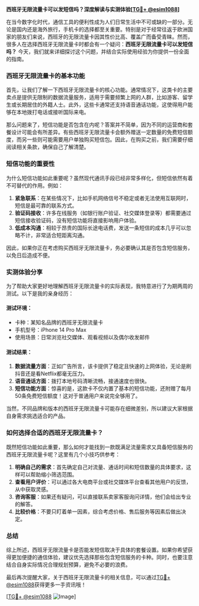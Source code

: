 **西班牙无限流量卡可以发短信吗？深度解读与实测体验[[TG💪+ @esim1088](https://t.me/s/esim1088)]**

在当今数字化时代，通信工具的便利性成为人们日常生活中不可或缺的一部分。无论是国内还是海外旅行，手机卡的选择都至关重要。特别是对于经常往返于欧洲国家的朋友们来说，西班牙的无限流量卡因其性价比高、覆盖广而备受青睐。然而，很多人在选择西班牙无限流量卡时都会有一个疑问：**西班牙无限流量卡可以发短信吗？** 今天，我们就来详细探讨这个问题，并结合实际使用经验为你提供一份全面的指南。

### 西班牙无限流量卡的基本功能

首先，让我们了解一下西班牙无限流量卡的核心功能。通常情况下，这类卡的主要卖点是提供无限制的数据流量服务，适用于需要频繁上网的人群，比如游客、留学生或长期居住的外籍人士。此外，这些卡通常还支持语音通话功能，这使得用户能够在本地拨打电话或接听国际来电。

那么问题来了，短信功能是否包含在内呢？答案并不简单，因为不同的运营商和套餐设计可能会有所差异。有些西班牙无限流量卡会额外赠送一定数量的免费短信额度，而另一些则可能需要用户单独购买短信包。因此，在购买之前，我们需要仔细阅读相关条款，确保自己了解清楚。

### 短信功能的重要性

为什么短信功能如此重要呢？虽然现代通讯手段已经非常多样化，但短信依然有着不可替代的作用。例如：

1. **紧急联系**：在某些情况下，比如手机网络信号不稳定或者无法使用互联网时，短信是最可靠的联系方式。
2. **验证码接收**：许多在线服务（如银行账户验证、社交媒体登录等）都需要通过短信接收验证码，没有短信功能将直接影响用户体验。
3. **低成本沟通**：相较于昂贵的国际长途电话费，发送一条短信的成本几乎可以忽略不计，非常适合短距离沟通。

因此，如果你正在考虑购买西班牙无限流量卡，务必要确认其是否包含短信服务，以免日后造成不便。

### 实测体验分享

为了帮助大家更好地理解西班牙无限流量卡的实际表现，我特意进行了为期两周的测试。以下是我的亲身经历：

#### 测试环境：
- 卡种：某知名品牌的西班牙无限流量卡
- 手机型号：iPhone 14 Pro Max
- 使用场景：日常浏览社交媒体、观看视频以及偶尔收发邮件

#### 测试结果：
1. **数据流量方面**：正如广告所言，该卡提供了稳定且快速的上网体验，无论是刷抖音还是看Netflix都毫无压力。
2. **语音通话方面**：拨打本地号码清晰流畅，接通速度也很快。
3. **短信功能方面**：惊喜的是，这款卡不仅内置了基本的短信功能，还附赠了每月50条免费短信额度！这对于普通用户来说完全够用了。

当然，不同品牌和版本的西班牙无限流量卡可能存在细微差别，所以建议大家根据自身需求挑选适合的产品。

### 如何选择合适的西班牙无限流量卡？

既然短信功能如此重要，那么如何才能找到一款既满足流量需求又具备短信服务的西班牙无限流量卡呢？这里有几个小技巧供参考：

1. **明确自己的需求**：首先确定自己对流量、通话时间和短信数量的具体要求，这样可以帮助缩小筛选范围。
2. **查看用户评价**：可以通过各大电商平台或社交媒体平台查看其他用户的反馈，从中获取灵感。
3. **咨询客服**：如果还有疑问，可以直接联系卖家客服询问详情，他们会给出专业的解答。
4. **比较价格**：不要只盯着单一因素，综合考虑价格、售后服务等因素后做出决定。

### 总结

综上所述，西班牙无限流量卡是否能发短信取决于具体的套餐设置。如果你希望获得更加便捷的通信体验，建议优先选择那些包含短信服务的卡种。同时，也要注意结合自身实际情况合理规划预算，避免不必要的浪费。

最后再次提醒大家，关于西班牙无限流量卡的相关信息，可以通过[TG💪+ @esim1088](https://t.me/s/esim1088)获得更多一手资讯哦！

[[TG💪+ @esim1088](https://t.me/s/esim1088) ![Image](https://i.postimg.cc/4NQfJmqS/Snipaste-2025-05-13-00-14-12.png)]